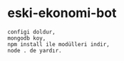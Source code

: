# eski-ekonomi-bot

```
configi doldur,
mongodb koy,
npm install ile modülleri indir,
node . de yardır.
```
